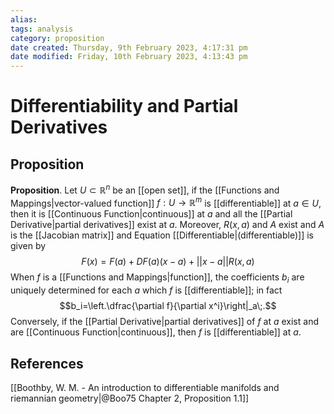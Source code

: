 ```yaml
---
alias: 
tags: analysis
category: proposition
date created: Thursday, 9th February 2023, 4:17:31 pm
date modified: Friday, 10th February 2023, 4:13:43 pm
---
```


# Differentiability and Partial Derivatives

## Proposition

**Proposition**. Let $U\subset\mathbb{R}^n$ be an [[open set]], if the [[Functions and Mappings|vector-valued function]] $f:U\to\mathbb{R}^m$ is [[differentiable]] at $a\in U$, then it is [[Continuous Function|continuous]] at $a$ and all the [[Partial Derivative|partial derivatives]] exist at $a$. Moreover, $R(x,a)$ and $A$ exist and $A$ is the [[Jacobian matrix]] and Equation [[Differentiable|(differentiable)]] is given by
$$\begin{equation}
F(x)=F(a)+DF(a)(x-a)+||x-a||R(x,a)
\end{equation}
$$
When $f$ is a [[Functions and Mappings|function]],  the coefficients $b_i$ are uniquely determined for each $a$ which $f$ is [[differentiable]]; in fact
$$b_i=\left.\dfrac{\partial f}{\partial x^i}\right|_a\;.$$
Conversely, if the [[Partial Derivative|partial derivatives]] of $f$ at $a$ exist and are [[Continuous Function|continuous]], then $f$ is [[differentiable]] at $a$.

## References

[[Boothby, W. M. - An introduction to differentiable manifolds and riemannian geometry|@Boo75 Chapter 2, Proposition 1.1]]